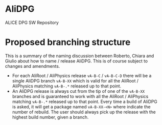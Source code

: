 # AliDPG
ALICE DPG SW Repository

# Proposed branching structure

This is a summary of the naming discussion between Roberto, Chiara and Giulio about how to name / release AliDPG. This is of course subject to changes and amendments.

- For each AliRoot / AliPhysics release  `vA-B-C` / `vA-B-C-D` there will be a single AliDPG branch `vA-B-XX` which is valid for all the AliRoot / AliPhysics matching `vA-B-.*` released up to that point.
- An AliDPG release is always cut from the tip of one of the `vA-B-XX` branches and is guaranteed to work with all the AliRoot / AliPhysics matching `vA-B-.*` released up to that point. Every time a build of AliDPG is asked, it will get a package named `vA-B-XX-<N>` where <N> indicate the number of rebuild. The user should always pick up the release with the highest build number, given a branch.

